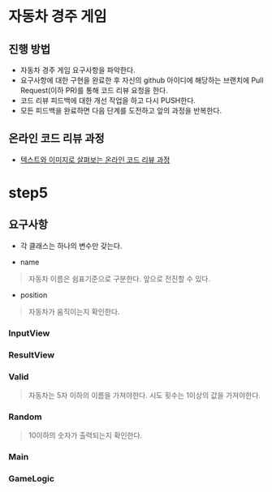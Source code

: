 # 자동차 경주 게임
## 진행 방법
* 자동차 경주 게임 요구사항을 파악한다.
* 요구사항에 대한 구현을 완료한 후 자신의 github 아이디에 해당하는 브랜치에 Pull Request(이하 PR)를 통해 코드 리뷰 요청을 한다.
* 코드 리뷰 피드백에 대한 개선 작업을 하고 다시 PUSH한다.
* 모든 피드백을 완료하면 다음 단계를 도전하고 앞의 과정을 반복한다.

## 온라인 코드 리뷰 과정
* [텍스트와 이미지로 살펴보는 온라인 코드 리뷰 과정](https://github.com/next-step/nextstep-docs/tree/master/codereview)

# step5

## 요구사항
- 각 클래스는 하나의 변수만 갖는다.

[//]: # (### Car)
- name
> 자동차 이름은 쉼표기준으로 구분한다.
> 앞으로 전진할 수 있다.
> 

[//]: # (### Position)
- position
> 자동차가 움직이는지 확인한다.
> 
### InputView

### ResultView

### Valid
> 자동차는 5자 이하의 이름을 가져야한다.
> 시도 횟수는 1이상의 값을 가져야한다.

### Random
> 10이하의 숫자가 출력되는지 확인한다.

### Main

### GameLogic
